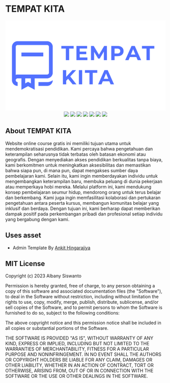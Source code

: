 # TEMPAT KITA
<p align="center">
  <img src="vendors/images/app-logo-blue.svg"/>
  <img src="https://img.shields.io/badge/MySQL-005C84?style=for-the-badge&logo=mysql&logoColor=white"/>
  <img src="https://img.shields.io/badge/Docker-2CA5E0?style=for-the-badge&logo=docker&logoColor=white"/>
  <img src="https://img.shields.io/badge/Bootstrap-563D7C?style=for-the-badge&logo=bootstrap&logoColor=white"/>
  <img src="https://img.shields.io/badge/Go-00ADD8?style=for-the-badge&logo=go&logoColor=white"/>
  <img src="https://img.shields.io/badge/HTML5-E34F26?style=for-the-badge&logo=html5&logoColor=white"/>
  <img src="https://img.shields.io/badge/CSS3-1572B6?style=for-the-badge&logo=css3&logoColor=white"/>
  <img src="https://img.shields.io/badge/JavaScript-323330?style=for-the-badge&logo=javascript&logoColor=F7DF1E"/>
</p>

## About TEMPAT KITA
Website online course gratis ini memiliki tujuan utama untuk mendemokratisasi pendidikan. Kami percaya bahwa pengetahuan dan keterampilan seharusnya tidak terbatas oleh batasan ekonomi atau geografis. Dengan menyediakan akses pendidikan berkualitas tanpa biaya, kami berkomitmen untuk meningkatkan aksesibilitas dan memastikan bahwa siapa pun, di mana pun, dapat mengakses sumber daya pembelajaran kami. Selain itu, kami ingin memberdayakan individu untuk mengembangkan keterampilan baru, membuka peluang di dunia pekerjaan atau memperkaya hobi mereka. Melalui platform ini, kami mendukung konsep pembelajaran seumur hidup, mendorong orang untuk terus belajar dan berkembang. Kami juga ingin memfasilitasi kolaborasi dan pertukaran pengetahuan antara peserta kursus, membangun komunitas belajar yang inklusif dan berdaya. Dengan tujuan ini, kami berharap dapat memberikan dampak positif pada perkembangan pribadi dan profesional setiap individu yang bergabung dengan kami.

## Uses asset
- Admin Template By [Ankit Hingarajiya](https://github.com/dropways)

## MIT License

Copyright (c) 2023 Albany Siswanto

Permission is hereby granted, free of charge, to any person obtaining a copy
of this software and associated documentation files (the "Software"), to deal
in the Software without restriction, including without limitation the rights
to use, copy, modify, merge, publish, distribute, sublicense, and/or sell
copies of the Software, and to permit persons to whom the Software is
furnished to do so, subject to the following conditions:

The above copyright notice and this permission notice shall be included in all
copies or substantial portions of the Software.

THE SOFTWARE IS PROVIDED "AS IS", WITHOUT WARRANTY OF ANY KIND, EXPRESS OR
IMPLIED, INCLUDING BUT NOT LIMITED TO THE WARRANTIES OF MERCHANTABILITY,
FITNESS FOR A PARTICULAR PURPOSE AND NONINFRINGEMENT. IN NO EVENT SHALL THE
AUTHORS OR COPYRIGHT HOLDERS BE LIABLE FOR ANY CLAIM, DAMAGES OR OTHER
LIABILITY, WHETHER IN AN ACTION OF CONTRACT, TORT OR OTHERWISE, ARISING FROM,
OUT OF OR IN CONNECTION WITH THE SOFTWARE OR THE USE OR OTHER DEALINGS IN THE
SOFTWARE.
